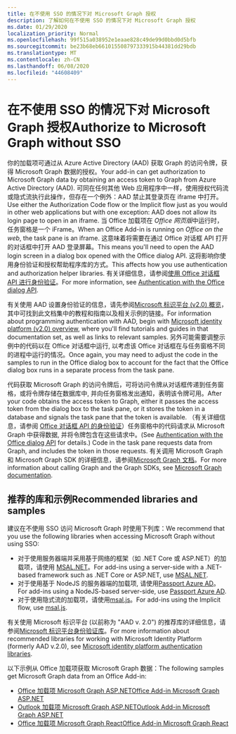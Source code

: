 ```yaml
---
title: 在不使用 SSO 的情况下对 Microsoft Graph 授权
description: 了解如何在不使用 SSO 的情况下对 Microsoft Graph 授权
ms.date: 01/29/2020
localization_priority: Normal
ms.openlocfilehash: 99f515a038952e1eaae828c49de99d0bbd0d5bfb
ms.sourcegitcommit: be23b68eb661015508797333915b44381dd29bdb
ms.translationtype: MT
ms.contentlocale: zh-CN
ms.lasthandoff: 06/08/2020
ms.locfileid: "44608409"
---
```

# <a name="authorize-to-microsoft-graph-without-sso"></a><span data-ttu-id="425e9-103">在不使用 SSO 的情况下对 Microsoft Graph 授权</span><span class="sxs-lookup"><span data-stu-id="425e9-103">Authorize to Microsoft Graph without SSO</span></span>

<span data-ttu-id="425e9-104">你的加载项可通过从 Azure Active Directory (AAD) 获取 Graph 的访问令牌，获得 Microsoft Graph 数据的授权。</span><span class="sxs-lookup"><span data-stu-id="425e9-104">Your add-in can get authorization to Microsoft Graph data by obtaining an access token to Graph from Azure Active Directory (AAD).</span></span> <span data-ttu-id="425e9-105">可同在任何其他 Web 应用程序中一样，使用授权代码流或隐式流执行此操作，但存在一个例外：AAD 禁止其登录页在 iframe 中打开。</span><span class="sxs-lookup"><span data-stu-id="425e9-105">Use either the Authorization Code flow or the Implicit flow just as you would in other web applications but with one exception: AAD does not allow its login page to open in an iframe.</span></span> <span data-ttu-id="425e9-106">当 Office 加载项在 *Office 网页版*中运行时，任务窗格是一个 iFrame。</span><span class="sxs-lookup"><span data-stu-id="425e9-106">When an Office Add-in is running on *Office on the web*, the task pane is an iframe.</span></span> <span data-ttu-id="425e9-107">这意味着将需要在通过 Office 对话框 API 打开的对话框中打开 AAD 登录屏幕。</span><span class="sxs-lookup"><span data-stu-id="425e9-107">This means you'll need to open the AAD login screen in a dialog box opened with the Office dialog API.</span></span> <span data-ttu-id="425e9-108">这将影响你使用身份验证和授权帮助程序库的方式。</span><span class="sxs-lookup"><span data-stu-id="425e9-108">This affects how you use authentication and authorization helper libraries.</span></span> <span data-ttu-id="425e9-109">有关详细信息，请参阅[使用 Office 对话框 API 进行身份验证](auth-with-office-dialog-api.md)。</span><span class="sxs-lookup"><span data-stu-id="425e9-109">For more information, see [Authentication with the Office dialog API](auth-with-office-dialog-api.md).</span></span>

<span data-ttu-id="425e9-110">有关使用 AAD 设置身份验证的信息，请先参阅[Microsoft 标识平台 (v2.0) 概览](/azure/active-directory/develop/v2-overview)，其中可找到此文档集中的教程和指南以及相关示例的链接。</span><span class="sxs-lookup"><span data-stu-id="425e9-110">For information about programming authentication with AAD, begin with [Microsoft identity platform (v2.0) overview](/azure/active-directory/develop/v2-overview), where you'll find tutorials and guides in that documentation set, as well as links to relevant samples.</span></span> <span data-ttu-id="425e9-111">另外可能需要调整示例中的代码以在 Office 对话框中运行, 以考虑该 Office 对话框在与任务窗格不同的进程中运行的情况。</span><span class="sxs-lookup"><span data-stu-id="425e9-111">Once again, you may need to adjust the code in the samples to run in the Office dialog box to account for the fact that the Office dialog box runs in a separate process from the task pane.</span></span>

<span data-ttu-id="425e9-112">代码获取 Microsoft Graph 的访问令牌后，可将访问令牌从对话框传递到任务窗格，或将令牌存储在数据库中, 并向任务窗格发出通知，表明该令牌可用。</span><span class="sxs-lookup"><span data-stu-id="425e9-112">After your code obtains the access token to Graph, either it passes the access token from the dialog box to the task pane, or it stores the token in a database and signals the task pane that the token is available.</span></span> <span data-ttu-id="425e9-113">（有关详细信息，请参阅 [Office 对话框 API 的身份验证](auth-with-office-dialog-api.md)）任务窗格中的代码请求从 Microsoft Graph 中获得数据, 并将令牌包含在这些请求中。</span><span class="sxs-lookup"><span data-stu-id="425e9-113">(See [Authentication with the Office dialog API](auth-with-office-dialog-api.md) for details.) Code in the task pane requests data from Graph, and includes the token in those requests.</span></span> <span data-ttu-id="425e9-114">有关调用 Microsoft Graph 和 Microsoft Graph SDK 的详细信息，请参阅[Microsoft Graph 文档](/graph/)。</span><span class="sxs-lookup"><span data-stu-id="425e9-114">For more information about calling Graph and the Graph SDKs, see [Microsoft Graph documentation](/graph/).</span></span>

## <a name="recommended-libraries-and-samples"></a><span data-ttu-id="425e9-115">推荐的库和示例</span><span class="sxs-lookup"><span data-stu-id="425e9-115">Recommended libraries and samples</span></span>

<span data-ttu-id="425e9-116">建议在不使用 SSO 访问 Microsoft Graph 时使用下列库：</span><span class="sxs-lookup"><span data-stu-id="425e9-116">We recommend that you use the following libraries when accessing Microsoft Graph without using SSO:</span></span>

- <span data-ttu-id="425e9-117">对于使用服务器端并采用基于网络的框架（如 .NET Core 或 ASP.NET）的加载项，请使用 [MSAL.NET](https://github.com/AzureAD/microsoft-authentication-library-for-dotnet/wiki#conceptual-documentation)。</span><span class="sxs-lookup"><span data-stu-id="425e9-117">For add-ins using a server-side with a .NET-based framework such as .NET Core or ASP.NET, use [MSAL.NET](https://github.com/AzureAD/microsoft-authentication-library-for-dotnet/wiki#conceptual-documentation).</span></span>
- <span data-ttu-id="425e9-118">对于使用基于 NodeJS 的服务器端的加载项, 请使用[Passport Azure AD](https://github.com/AzureAD/passport-azure-ad)。</span><span class="sxs-lookup"><span data-stu-id="425e9-118">For add-ins using a NodeJS-based server-side, use [Passport Azure AD](https://github.com/AzureAD/passport-azure-ad).</span></span>
- <span data-ttu-id="425e9-119">对于使用隐式流的加载项，请使用[msal.js](https://github.com/AzureAD/microsoft-authentication-library-for-js/wiki)。</span><span class="sxs-lookup"><span data-stu-id="425e9-119">For add-ins using the Implicit flow, use [msal.js](https://github.com/AzureAD/microsoft-authentication-library-for-js/wiki).</span></span>

<span data-ttu-id="425e9-120">有关使用 Microsoft 标识平台 (以前称为 "AAD v. 2.0") 的推荐库的详细信息，请参阅[Microsoft 标识平台身份验证库](/azure/active-directory/develop/reference-v2-libraries)。</span><span class="sxs-lookup"><span data-stu-id="425e9-120">For more information about recommended libraries for working with Microsoft Identity Platform (formerly AAD v.2.0), see [Microsoft identity platform authentication libraries](/azure/active-directory/develop/reference-v2-libraries).</span></span>

<span data-ttu-id="425e9-121">以下示例从 Office 加载项获取 Microsoft Graph 数据：</span><span class="sxs-lookup"><span data-stu-id="425e9-121">The following samples get Microsoft Graph data from an Office Add-in:</span></span>

- [<span data-ttu-id="425e9-122">Office 加载项 Microsoft Graph ASP.NET</span><span class="sxs-lookup"><span data-stu-id="425e9-122">Office Add-in Microsoft Graph ASP.NET</span></span>](https://github.com/OfficeDev/PnP-OfficeAddins/tree/master/Samples/auth/Office-Add-in-Microsoft-Graph-ASPNET)
- [<span data-ttu-id="425e9-123">Outlook 加载项 Microsoft Graph ASP.NET</span><span class="sxs-lookup"><span data-stu-id="425e9-123">Outlook Add-in Microsoft Graph ASP.NET</span></span>](https://github.com/OfficeDev/PnP-OfficeAddins/tree/master/Samples/auth/Outlook-Add-in-Microsoft-Graph-ASPNET)
- [<span data-ttu-id="425e9-124">Office 加载项 Microsoft Graph React</span><span class="sxs-lookup"><span data-stu-id="425e9-124">Office Add-in Microsoft Graph React</span></span>](https://github.com/OfficeDev/PnP-OfficeAddins/tree/master/Samples/auth/Office-Add-in-Microsoft-Graph-React)
